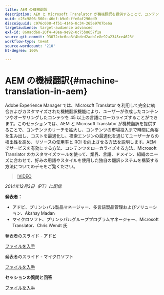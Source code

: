 ```yaml
---
title: AEM の機械翻訳
description: AEM と Microsoft Translator が機械翻訳を提供することで、コンテンツのリーチを拡大し、コンテンツの市場投入まで時間に余裕を生み出し、コストを最適化し、検索エンジンの最適化を通じてユーザーからの検出性を高め、リソースの使用率と ROI を向上させる方法を説明します。
uuid: c25c9806-560c-46ef-b9c0-ffe0af296ed9
discoiquuid: c976c008-4f51-4146-8c34-265e9707be6a
targetaudience: target-audience advanced
exl-id: 860add68-20f4-48ea-9e92-0c75b8657f1a
source-git-commit: 93072cbc6ca3f4bded2aeb1e8e92a2345ce4623f
workflow-type: tm+mt
source-wordcount: '210'
ht-degree: 100%

---
```


# AEM の機械翻訳{#machine-translation-in-aem}

Adobe Experience Manager では、Microsoft Translator を利用して完全に統合およびカスタマイズされた機械翻訳機能により、ユーザーが作成したコンテンツやオーサリングしたコンテツを 45 以上の言語にローカライズすることができます。このセッションでは、AEM と Microsoft Translator が機械翻訳を提供することで、コンテンツのリーチを拡大し、コンテンツの市場投入まで時間に余裕を生み出し、コストを最適化し、検索エンジンの最適化を通じてユーザーからの検出性を高め、リソースの使用率と ROI を向上させる方法を説明します。AEM でサービスを有効にする方法、コンテンツをローカライズする方法、Microsoft Translator のカスタマイズツールを使って、業界、言語、ドメイン、組織のニーズに合わせて、好みの用語やスタイルを使用した独自の翻訳システムを構築する方法についてのデモをご覧ください。

>[!VIDEO](https://video.tv.adobe.com/v/19383/?quality=9)

*2014年12月3日（PT）に配信*

**発表者：**

* アドビ、プリンシパル製品マネージャー、多言語製品管理およびソリューション、Akshay Madan
* マイクロソフト、プリンシパルグループプログラムマネージャー、Microsoft Translator、Chris Wendt 氏

発表者のスライド - アドビ

[ファイルを入手](assets/aem-gems-machine-translation-12-03-14.pdf)

発表者のスライド - マイクロソフト

[ファイルを入手](assets/adobe-microsoft-gems-12-03-14.pdf)

**セッションの質問と回答**

[ファイルを入手](assets/q-a-machine-translation-12-3-14.pdf)
<!--
[Get back to the Overview](https://helpx.adobe.com/experience-manager/kt/eseminars/gems/aem-index.html)
-->
